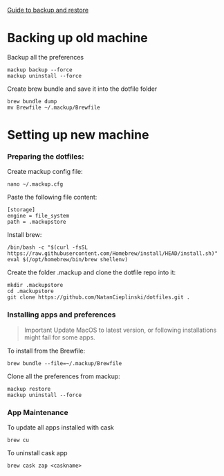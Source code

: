 [Guide to backup and restore](https://github.com/lra/mackup/issues/1924#issuecomment-2032982796)

# Backing up old machine
Backup all the preferences
```
mackup backup --force
mackup uninstall --force
```
Create brew bundle and save it into the dotfile folder
```
brew bundle dump
mv Brewfile ~/.mackup/Brewfile
```

# Setting up new machine

### Preparing the dotfiles:
Create mackup config file:
```
nano ~/.mackup.cfg
```
Paste the following file content:
```
[storage]
engine = file_system
path = .mackupstore
```
Install brew:
```
/bin/bash -c "$(curl -fsSL https://raw.githubusercontent.com/Homebrew/install/HEAD/install.sh)"
eval $(/opt/homebrew/bin/brew shellenv)
```
Create the folder .mackup and clone the dotfile repo into it:

```
mkdir .mackupstore
cd .mackupstore
git clone https://github.com/NatanCieplinski/dotfiles.git .
```

### Installing apps and preferences
>Important Update MacOS to latest version, or following installations might fail for some apps.


To install from the Brewfile:
```
brew bundle --file=~/.mackup/Brewfile
```
Clone all the preferences from mackup:
```
mackup restore
mackup uninstall --force
```

### App Maintenance
To update all apps installed with cask
```
brew cu
```
To uninstall cask app
```
brew cask zap <caskname>
```
